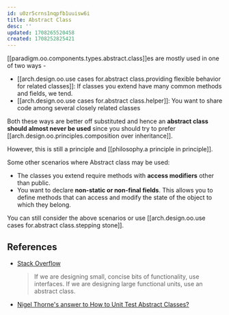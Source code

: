 ```yaml
---
id: u0zr5crns1nqpfb1uuisw6i
title: Abstract Class
desc: ''
updated: 1708265520458
created: 1708252825421
---
```


[[paradigm.oo.components.types.abstract.class]]es are mostly used in one of two ways - 

- [[arch.design.oo.use cases for.abstract class.providing flexible behavior for related classes]]: If classes you extend have many common methods and fields, we tend.
- [[arch.design.oo.use cases for.abstract class.helper]]: You want to share code among several closely related classes

Both these ways are better off substituted and hence an **abstract class should almost never be used** since you should try to prefer [[arch.design.oo.principles.composition over inheritance]].

However, this is still a principle and [[philosophy.a principle in principle]].

Some other scenarios where Abstract class may be used:

- The classes you extend require methods with **access modifiers** other than public.
- You want to declare **non-static or non-final fields**. This allows you to define methods that can access and modify the state of the object to which they belong.

You can still consider the above scenarios or use [[arch.design.oo.use cases for.abstract class.stepping stone]].

## References


- [Stack Overflow](https://stackoverflow.com/questions/20193091/recommendations-for-abstract-classes-vs-interfaces#:~:text=If%20you%20are%20designing%20small,component%2C%20use%20an%20abstract%20class.)
    > If we are designing small, concise bits of functionality, use interfaces. If we are designing large functional units, use an abstract class.

- [Nigel Thorne's answer to How to Unit Test Abstract Classes?](https://stackoverflow.com/a/2947823/14318926)
